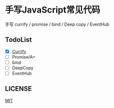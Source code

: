 # 手写JavaScript常见代码
手写 currify / promise / bind / Deep copy / EventHub

## TodoList
* [x] [Currify](https://github.com/ylzon/handwriting-javascript/blob/master/currify/index.js)
* [ ] Promise/A+
* [ ] bind
* [ ] DeepCopy
* [ ] EventHub

## LICENSE
[MIT](LICENSE)


